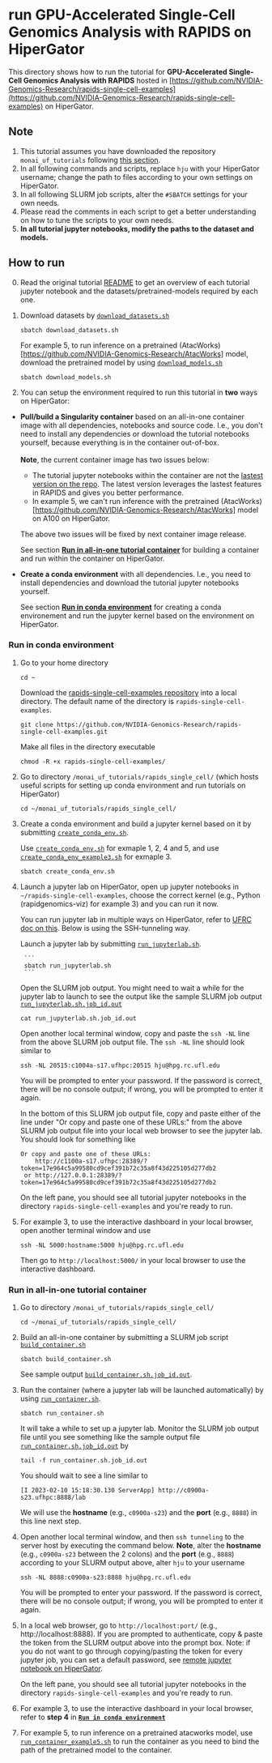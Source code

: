# **run GPU-Accelerated Single-Cell Genomics Analysis with RAPIDS on HiperGator**

This directory shows how to run the tutorial for **GPU-Accelerated Single-Cell Genomics Analysis with RAPIDS** hosted in [https://github.com/NVIDIA-Genomics-Research/rapids-single-cell-examples](https://github.com/NVIDIA-Genomics-Research/rapids-single-cell-examples) on HiperGator.  

## **Note**
1. This tutorial assumes you have downloaded the repository `monai_uf_tutorials` following [this section](../README.md/#download-this-repository-on-hipergator).
2. In all following commands and scripts, replace `hju` with your HiperGator username; change the path to files according to your own settings on HiperGator. 
3. In all following SLURM job scripts, alter the `#SBATCH` settings for your own needs.
4. Please read the comments in each script to get a better understanding on how to tune the scripts to your own needs.
5. **In all tutorial jupyter notebooks, modify the paths to the dataset and models.**

## **How to run**
0. Read the original tutorial [README](https://github.com/NVIDIA-Genomics-Research/rapids-single-cell-examples) to get an overview of each tutorial jupyter notebook and the datasets/pretrained-models required by each one. 

1. Download datasets by [`download_datasets.sh`](./download_datasets.sh)    
    ```
    sbatch download_datasets.sh
    ```

    For example 5, to run inference on a pretrained (AtacWorks)[https://github.com/NVIDIA-Genomics-Research/AtacWorks] model, download the pretrained model by using [`download_models.sh`](./download_models.sh) 
    ```
    sbatch download_models.sh

2. You can setup the environment required to run this tutorial in **two** ways on HiperGator: 
- **Pull/build a Singularity container** based on an all-in-one container image with all dependencies, notebooks and source code. I.e., you don't need to install any dependencies or download the tutorial notebooks yourself, because everything is in the container out-of-box.<br/><br/>**Note**, the current container image has two issues below:
    - The tutorial jupyter notebooks within the container are not the [lastest version on the repo](https://github.com/NVIDIA-Genomics-Research/rapids-single-cell-examples). The latest version leverages the lastest features in RAPIDS and gives you better performance.
    - In example 5, we can't run inference with the pretrained (AtacWorks)[https://github.com/NVIDIA-Genomics-Research/AtacWorks] model on A100 on HiperGator.

    The above two issues will be fixed by next container image release.
    
    See section [**Run in all-in-one tutorial container**](#run-in-all-in-one-tutorial-container) for building a container and run within the container on HiperGator.

- **Create a conda environment** with all dependencies. I.e., you need to install dependencies and download the tutorial jupyter notebooks yourself.

    See section [**Run in conda environment**](#run-in-conda-environment) for creating a conda environement and run the jupyter kernel based on the environment on HiperGator.


### **Run in conda environment**
1. Go to your home directory 

    ```
    cd ~
    ``` 
    Download the [rapids-single-cell-examples repository](https://github.com/NVIDIA-Genomics-Research/rapids-single-cell-examples) into a local directory. The default name of the directory is `rapids-single-cell-examples`. 

    ```
    git clone https://github.com/NVIDIA-Genomics-Research/rapids-single-cell-examples.git
    ```

    Make all files in the directory executable

    ```
    chmod -R +x rapids-single-cell-examples/
    ```

1. Go to directory `/monai_uf_tutorials/rapids_single_cell/` (which hosts useful scripts for setting up conda environment and run tutorials on HiperGator)
    ```
    cd ~/monai_uf_tutorials/rapids_single_cell/
    ```

2. Create a conda environment and build a jupyter kernel based on it by submitting [`create_conda_env.sh`](./create_conda_env.sh). 
    
    Use [`create_conda_env.sh`](./create_conda_env.sh) for exmaple 1, 2, 4 and 5, and use [`create_conda_env_example3.sh`](./create_conda_env_example3.sh) for exmaple 3.
    ```
    sbatch create_conda_env.sh
    ```

3. Launch a jupyter lab on HiperGator, open up jupyter notebooks in `~/rapids-single-cell-examples`, choose the correct kernel (e.g., Python (rapidgenomics-viz) for example 3) and you can run it now.

    You can run jupyter lab in multiple ways on HiperGator, refer to [UFRC doc on this](https://help.rc.ufl.edu/doc/Jupyter_Notebooks). Below is using the SSH-tunneling way.

    Launch a jupyter lab by submitting [`run_jupyterlab.sh`](./run_jupyterlab.sh). 

        ```
        sbatch run_jupyterlab.sh
        ```

    Open the SLURM job output. You might need to wait a while for the jupyter lab to launch to see the output like the sample SLURM job output [`run_jupyterlab.sh.job_id.out`](./run_jupyterlab.sh.job_id.out) 
    ```
    cat run_jupyterlab.sh.job_id.out
    ``` 

    Open another local terminal window, copy and paste the `ssh -NL` line from the above SLURM job output file. The `ssh -NL` line should look similar to 
    ```
    ssh -NL 20515:c1004a-s17.ufhpc:20515 hju@hpg.rc.ufl.edu
    ```
    You will be prompted to enter your password. If the password is correct, there will be no console output; if wrong, you will be prompted to enter it again.

    In the bottom of this SLURM job output file, copy and paste either of the line under "Or copy and paste one of these URLs:" from the above SLURM job output file into your local web browser to see the jupyter lab. You should look for something like 
    ```
    Or copy and paste one of these URLs:
        http://c1100a-s17.ufhpc:28389/?token=17e964c5a99580cd9cef391b72c35a8f43d225105d277db2
     or http://127.0.0.1:28389/?token=17e964c5a99580cd9cef391b72c35a8f43d225105d277db2
    ```
    On the left pane, you should see all tutorial jupyter notebooks in the directory `rapids-single-cell-examples` and you're ready to run.  

4. For example 3, to use the interactive dashboard in your local browser, open another terminal window and use 
    ```
    ssh -NL 5000:hostname:5000 hju@hpg.rc.ufl.edu
    ``` 
    Then go to `http://localhost:5000/` in your local browser to use the interactive dashboard.


### **Run in all-in-one tutorial container**
1. Go to directory `/monai_uf_tutorials/rapids_single_cell/`
    ```
    cd ~/monai_uf_tutorials/rapids_single_cell/
    ```

2. Build an all-in-one container by submitting a SLURM job script [`build_container.sh`](./build_container.sh)
    ```
    sbatch build_container.sh
    ```
    See sample output [`build_container.sh.job_id.out`](./build_container.sh.job_id.out).

3. Run the container (where a jupyter lab will be launched automatically) by using [`run_container.sh`](./run_container.sh).
    ```
    sbatch run_container.sh
    ```

    It will take a while to set up a jupyter lab. Monitor the SLURM job output file until you see something like the sample output file [`run_container.sh.job_id.out`](./run_container.sh.job_id.out) by

    ```
    tail -f run_container.sh.job_id.out
    ```
    You should wait to see a line similar to 
    ```
    [I 2023-02-10 15:18:30.130 ServerApp] http://c0900a-s23.ufhpc:8888/lab
    ```
    We will use the **hostname** (e.g., `c0900a-s23`) and the **port** (e.g., `8888`) in this line next step.
    
4. Open another local terminal window, and then `ssh tunneling` to the server host by executing the command below. **Note**, alter the **hostname** (e.g., `c0900a-s23` between the 2 colons) and the **port** (e.g., `8888`) according to your SLURM output above, alter `hju` to your username 

    ```
    ssh -NL 8888:c0900a-s23:8888 hju@hpg.rc.ufl.edu
    ```

    You will be prompted to enter your password. If the password is correct, there will be no console output; if wrong, you will be prompted to enter it again.

5. In a local web browser, go to `http://localhost:port/` (e.g., http://localhost:8888). If you are prompted to authenticate, copy & paste the token from the SLURM output above into the prompt box. Note: if you do not want to go through copying/pasting the token for every jupyter job, you can set a default password, see [remote jupyter notebook on HiperGator](https://help.rc.ufl.edu/doc/Remote_Jupyter_Notebook).

    On the left pane, you should see all tutorial jupyter notebooks in the directory `rapids-single-cell-examples` and you're ready to run. 

6. For example 3, to use the interactive dashboard in your local browser, refer to **step 4** in [**`Run in conda environment`**](#run-in-conda-environment)

7. For example 5, to run inference on a pretrained atacworks model, use [`run_container_example5.sh`](./run_container_example5.sh) to run the container as you need to bind the path of the pretrained model to the container.